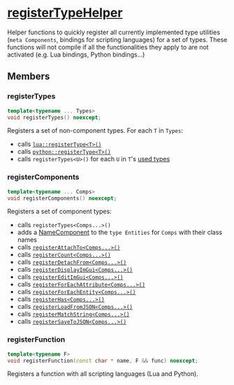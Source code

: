 # [registerTypeHelper](registerTypeHelper.hpp)

Helper functions to quickly register all currently implemented type utilities (`meta Components`, bindings for scripting languages) for a set of types. These functions will not compile if all the functionalities they apply to are not activated (e.g. Lua bindings, Python bindings...)

## Members

### registerTypes

```cpp
template<typename ... Types>
void registerTypes() noexcept;
```

Registers a set of non-component types. For each `T` in `Types`:

* calls [`lua::registerType<T>()`](luaHelper.md)
* calls [`python::registerType<T>()`](pythonHelper.md)
* calls `registerTypes<U>()` for each `U` in `T`'s [used types](https://github.com/phisko/putils/reflection.md)

### registerComponents

```cpp
template<typename ... Comps>
void registerComponents() noexcept;
```

Registers a set of component types:

* calls `registerTypes<Comps...>()`
* adds a [NameComponent](../components/data/NameComponent.md) to the `type Entities` for `Comps` with their class names
* calls [`registerAttachTo<Comps...>()`](meta/registerAttachTo.md)
* calls [`registerCount<Comps...>()`](meta/registerCount.md)
* calls [`registerDetachFrom<Comps...>()`](meta/registerDetachFrom.md)
* calls [`registerDisplayImGui<Comps...>()`](meta/registerDisplayImGui.md)
* calls [`registerEditImGui<Comps...>()`](meta/registerEditImGui.md)
* calls [`registerForEachAttribute<Comps...>()`](meta/registerForEachAttribute.md)
* calls [`registerForEachEntity<Comps...>()`](meta/registerForEachEntity.md)
* calls [`registerHas<Comps...>()`](meta/registerHas.md)
* calls [`registerLoadFromJSON<Comps...>()`](meta/registerLoadFromJSON.md)
* calls [`registerMatchString<Comps...>()`](meta/registerMatchString.md)
* calls [`registerSaveToJSON<Comps...>()`](meta/registerSaveToJSON.md)

### registerFunction

```cpp
template<typename F>
void registerFunction(const char * name, F && func) noexcept;
```

Registers a function with all scripting languages (Lua and Python).
